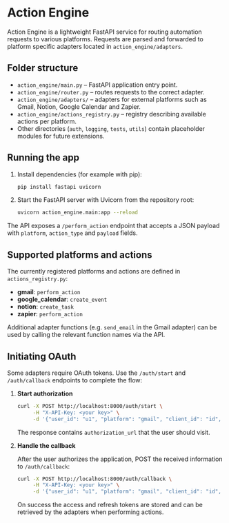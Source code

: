 # Action Engine

Action Engine is a lightweight FastAPI service for routing automation requests to various platforms. Requests are parsed and forwarded to platform specific adapters located in `action_engine/adapters`.

## Folder structure

- `action_engine/main.py` – FastAPI application entry point.
- `action_engine/router.py` – routes requests to the correct adapter.
- `action_engine/adapters/` – adapters for external platforms such as Gmail, Notion, Google Calendar and Zapier.
- `action_engine/actions_registry.py` – registry describing available actions per platform.
- Other directories (`auth`, `logging`, `tests`, `utils`) contain placeholder modules for future extensions.

## Running the app

1. Install dependencies (for example with pip):

   ```bash
   pip install fastapi uvicorn
   ```

2. Start the FastAPI server with Uvicorn from the repository root:

   ```bash
   uvicorn action_engine.main:app --reload
   ```

The API exposes a `/perform_action` endpoint that accepts a JSON payload with `platform`, `action_type` and `payload` fields.

## Supported platforms and actions

The currently registered platforms and actions are defined in `actions_registry.py`:

- **gmail**: `perform_action`
- **google_calendar**: `create_event`
- **notion**: `create_task`
- **zapier**: `perform_action`

Additional adapter functions (e.g. `send_email` in the Gmail adapter) can be used by calling the relevant function names via the API.

## Initiating OAuth

Some adapters require OAuth tokens. Use the `/auth/start` and `/auth/callback` endpoints to complete the flow:

1. **Start authorization**

   ```bash
   curl -X POST http://localhost:8000/auth/start \
        -H "X-API-Key: <your key>" \
        -d '{"user_id": "u1", "platform": "gmail", "client_id": "id", "client_secret": "secret", "redirect_uri": "https://app/callback"}'
   ```

   The response contains `authorization_url` that the user should visit.

2. **Handle the callback**

   After the user authorizes the application, POST the received information to `/auth/callback`:

   ```bash
   curl -X POST http://localhost:8000/auth/callback \
        -H "X-API-Key: <your key>" \
        -d '{"user_id": "u1", "platform": "gmail", "client_id": "id", "client_secret": "secret", "redirect_uri": "https://app/callback", "authorization_response": "..."}'
   ```

   On success the access and refresh tokens are stored and can be retrieved by the adapters when performing actions.
